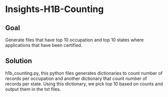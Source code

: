 # Insights-H1B-Counting

## Goal
Generate files that have top 10 occupation and top 10 states where applications that have been certified.

## Solution
h1b_counting.py, this python files generates dictionaries to count number of records per occupation and another dictionary that count number of records per state. Using this dictionary, we pick top 10 based on counts and output them in the txt files.

